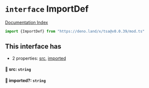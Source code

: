 # `interface` ImportDef

[Documentation Index](../README.md)

```ts
import {ImportDef} from "https://deno.land/x/tsa@v0.0.39/mod.ts"
```

## This interface has

- 2 properties:
[src](#-src-string),
[imported](#-imported-string)


#### 📄 src: `string`



#### 📄 imported?: `string`



